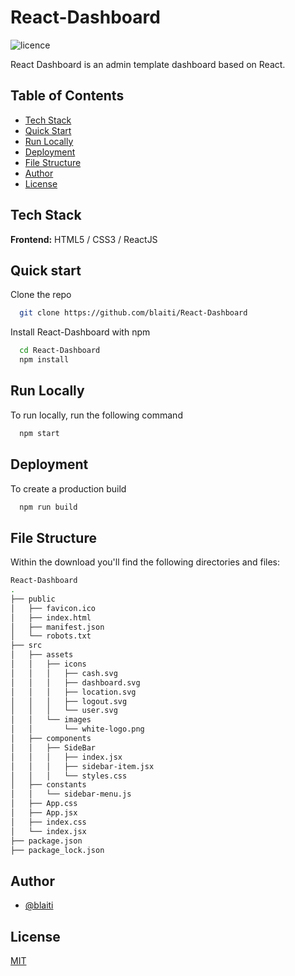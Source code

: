# React-Dashboard

![licence](https://img.shields.io/badge/licence-MIT-blue)

React Dashboard is an admin template dashboard based on React.

## Table of Contents

- [Tech Stack](#tech-stack)
- [Quick Start](#quick-start)
- [Run Locally](#run-locally)
- [Deployment](#deployment)
- [File Structure](#file-structure)
- [Author](#author)
- [License](#license)

## Tech Stack

**Frontend:** HTML5 / CSS3 / ReactJS

## Quick start

Clone the repo

```bash
  git clone https://github.com/blaiti/React-Dashboard
```

Install React-Dashboard with npm

```bash
  cd React-Dashboard
  npm install
```

## Run Locally

To run locally, run the following command

```bash
  npm start
```

## Deployment

To create a production build

```bash
  npm run build
```

## File Structure

Within the download you'll find the following directories and files:

```bash
React-Dashboard
.
├── public
│   ├── favicon.ico
│   ├── index.html
│   ├── manifest.json
│   └── robots.txt
├── src
│   ├── assets
│   │   ├── icons
│   │   │   ├── cash.svg
│   │   │   ├── dashboard.svg
│   │   │   ├── location.svg
│   │   │   ├── logout.svg
│   │   │   └── user.svg
│   │   └── images
│   │       └── white-logo.png
│   ├── components
│   │   ├── SideBar
│   │   │   ├── index.jsx
│   │   │   ├── sidebar-item.jsx
│   │   │   └── styles.css
│   ├── constants
│   │   └── sidebar-menu.js
│   ├── App.css
│   ├── App.jsx
│   ├── index.css
│   └── index.jsx
├── package.json
├── package_lock.json
```

## Author

- [@blaiti](https://github.com/blaiti)

## License

[MIT](https://github.com/blaiti/Chaty/blob/main/LICENSE)
